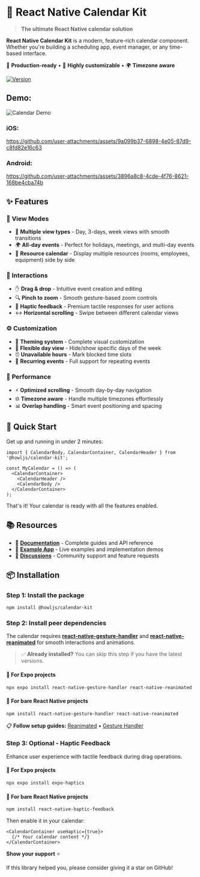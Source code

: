 # 📅 React Native Calendar Kit

> **The ultimate React Native calendar solution**

**React Native Calendar Kit** is a modern, feature-rich calendar component. Whether you're building a scheduling app, event manager, or any time-based interface.

🚀 **Production-ready** • 🎨 **Highly customizable** • 🌍 **Timezone aware**

[![Version][npm-shield]][npm-link]

## Demo:

![Calendar Demo](https://github.com/howljs/react-native-calendar-kit/blob/main/__assets__/demo.jpg?raw=true)

### iOS:

https://github.com/user-attachments/assets/9a099b37-6898-4e05-87d9-c8fd82e16c63

### Android:

https://github.com/user-attachments/assets/3896a8c8-4cde-4f76-8621-168be4cba74b


## ✨ Features

### 📅 **View Modes**
- 🌅 **Multiple view types** - Day, 3-days, week views with smooth transitions
- 🌍 **All-day events** - Perfect for holidays, meetings, and multi-day events
- 👥 **Resource calendar** - Display multiple resources (rooms, employees, equipment) side by side

### 🎯 **Interactions**
- ✋ **Drag & drop** - Intuitive event creation and editing
- 🔍 **Pinch to zoom** - Smooth gesture-based zoom controls
- 📲 **Haptic feedback** - Premium tactile responses for user actions
- ↔️ **Horizontal scrolling** - Swipe between different calendar views

### ⚙️ **Customization**
- 🎨 **Theming system** - Complete visual customization
- 📆 **Flexible day view** - Hide/show specific days of the week
- ⏰ **Unavailable hours** - Mark blocked time slots
- 🔄 **Recurring events** - Full support for repeating events

### 🚀 **Performance**
- ⚡ **Optimized scrolling** - Smooth day-by-day navigation
- 🌐 **Timezone aware** - Handle multiple timezones effortlessly
- 📊 **Overlap handling** - Smart event positioning and spacing

## 🚀 Quick Start

Get up and running in under 2 minutes:

```tsx
import { CalendarBody, CalendarContainer, CalendarHeader } from '@howljs/calendar-kit';

const MyCalendar = () => (
  <CalendarContainer>
    <CalendarHeader />
    <CalendarBody />
  </CalendarContainer>
);
```

That's it! Your calendar is ready with all the features enabled.

## 📚 Resources

- 📖 **[Documentation](https://howljs.github.io/react-native-calendar-kit/docs/intro)** - Complete guides and API reference
- 🔧 **[Example App](https://github.com/howljs/react-native-calendar-kit/tree/main/apps/example)** - Live examples and implementation demos
- 💬 **[Discussions](https://github.com/howljs/react-native-calendar-kit/discussions)** - Community support and feature requests

## 📦 Installation

### Step 1: Install the package

```bash
npm install @howljs/calendar-kit
```

### Step 2: Install peer dependencies

The calendar requires **[react-native-gesture-handler](https://docs.swmansion.com/react-native-gesture-handler/)** and **[react-native-reanimated](https://docs.swmansion.com/react-native-reanimated/)** for smooth interactions and animations.

> ✅ **Already installed?** You can skip this step if you have the latest versions.

#### 🔸 For Expo projects

```bash
npx expo install react-native-gesture-handler react-native-reanimated
```

#### 🔸 For bare React Native projects

```bash
npm install react-native-gesture-handler react-native-reanimated
```

📋 **Follow setup guides:** [Reanimated](https://docs.swmansion.com/react-native-reanimated/docs/fundamentals/getting-started) • [Gesture Handler](https://docs.swmansion.com/react-native-gesture-handler/docs/fundamentals/installation)


### Step 3: Optional - Haptic Feedback

Enhance user experience with tactile feedback during drag operations.

#### 🔸 For Expo projects

```bash
npx expo install expo-haptics
```

#### 🔸 For bare React Native projects
```bash
npm install react-native-haptic-feedback
```

Then enable it in your calendar:

```tsx
<CalendarContainer useHaptic={true}>
  {/* Your calendar content */}
</CalendarContainer>
```

**Show your support** ⭐

If this library helped you, please consider giving it a star on GitHub!

[npm-shield]: https://img.shields.io/npm/v/@howljs/calendar-kit
[npm-link]: https://www.npmjs.com/package/@howljs/calendar-kit
